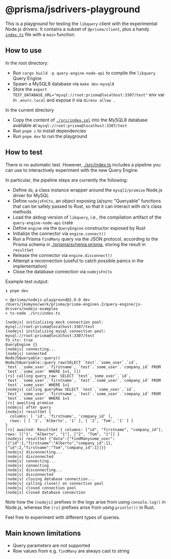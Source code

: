 # @prisma/jsdrivers-playground

This is a playground for testing the `libquery` client with the experimental Node.js drivers.
It contains a subset of `@prisma/client`, plus a handy [`index.ts`](./src/index.ts) file with a `main` function.

## How to use

In the root directory:
  - Run `cargo build -p query-engine-node-api` to compile the `libquery` Query Engine
  - Spawn a MySQL8 database via `make dev-mysql8`
  - Store the `export TEST_DATABASE_URL="mysql://root:prisma@localhost:3307/test"` env var in `.envrc.local` and expose it via `direnv allow .`

In the current directory
  - Copy the content of [`./src/index.sql`](./src/index.sql) into the MySQL8 database available at `mysql://root:prisma@localhost:3307/test`
  - Run `pnpm i` to install dependencies
  - Run `pnpm dev` to run the playground

## How to test

There is no automatic test. However, [./src/index.ts](./src/index.ts) includes a pipeline you can use to interactively experiment with the new Query Engine.

In particular, the pipeline steps are currently the following:

- Define `db`, a class instance wrapper around the `mysql2/promise` Node.js driver for MySQL
- Define `nodejsFnCtx`, an object exposing (a)sync "Queryable" functions that can be safely passed to Rust, so that it can interact with `db`'s class methods
- Load the *debug* version of `libquery`, i.e., the compilation artifact of the `query-engine-node-api` crate
- Define `engine` via the `QueryEngine` constructor exposed by Rust
- Initialize the connector via `engine.connect()`
- Run a Prisma `findMany` query via the JSON protocol, according to the Prisma schema in [./prisma/schema.prisma](./prisma/schema.prisma), storing the result in `resultSet`
- Release the connector via `engine.disconnect()`
- Attempt a reconnection (useful to catch possible panics in the implementation)
- Close the database connection via `nodejsFnCtx`

Example test output:

```
❯ pnpm dev

> @prisma/nodejs-playground@1.0.0 dev /Users/jkomyno/work/prisma/prisma-engines-2/query-engine/js-drivers/nodejs-examples
> ts-node ./src/index.ts

[nodejs] initializing mock connection pool: mysql://root:prisma@localhost:3307/test
[nodejs] initializing mysql connection pool: mysql://root:prisma@localhost:3307/test
fn_ctx: true
QueryEngine {}
[nodejs] connecting...
[nodejs] connected
NodeJSQueryable::query()
NodeJSQueryable::query_raw(SELECT `test`.`some_user`.`id`, `test`.`some_user`.`firstname`, `test`.`some_user`.`company_id` FROM `test`.`some_user` WHERE 1=1, [])
[rs] calling query_raw: SELECT `test`.`some_user`.`id`, `test`.`some_user`.`firstname`, `test`.`some_user`.`company_id` FROM `test`.`some_user` WHERE 1=1
[nodejs] calling queryRaw SELECT `test`.`some_user`.`id`, `test`.`some_user`.`firstname`, `test`.`some_user`.`company_id` FROM `test`.`some_user` WHERE 1=1
[rs] awaiting promise
[nodejs] after query
[nodejs] resultSet {
  columns: [ 'id', 'firstname', 'company_id' ],
  rows: [ [ '1', 'Alberto', '1' ], [ '2', 'Tom', '1' ] ]
}
[rs] awaited: ResultSet { columns: ["id", "firstname", "company_id"], rows: [["1", "Alberto", "1"], ["2", "Tom", "1"]] }
[nodejs] resultSet {"data":{"findManysome_user":[{"id":1,"firstname":"Alberto","company_id":1},{"id":2,"firstname":"Tom","company_id":1}]}}
[nodejs] disconnecting...
[nodejs] disconnected
[nodejs] connecting...
[nodejs] connecting
[nodejs] disconnecting...
[nodejs] disconnected
[nodejs] closing database connection...
[nodejs] calling close() on connection pool
[nodejs] closed connection pool
[nodejs] closed database connection
```

Note how the `[nodejs]` prefixes in the logs arise from using `console.log()` in Node.js, whereas the `[rs]` prefixes arise from using `println!()` in Rust.

Feel free to experiment with different types of queries.

## Main known limitations

- Query parameters are not supported
- Row values from e.g. `findMany` are always cast to string
